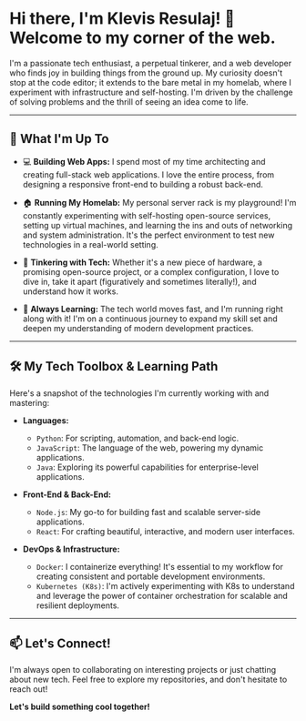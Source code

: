 # Hi there, I'm Klevis Resulaj! 👋 Welcome to my corner of the web.

I'm a passionate tech enthusiast, a perpetual tinkerer, and a web developer who finds joy in building things from the ground up. My curiosity doesn't stop at the code editor; it extends to the bare metal in my homelab, where I experiment with infrastructure and self-hosting. I'm driven by the challenge of solving problems and the thrill of seeing an idea come to life.

---

## 🚀 What I'm Up To

* 💻 **Building Web Apps:** I spend most of my time architecting and creating full-stack web applications. I love the entire process, from designing a responsive front-end to building a robust back-end.

* 🏠 **Running My Homelab:** My personal server rack is my playground! I'm constantly experimenting with self-hosting open-source services, setting up virtual machines, and learning the ins and outs of networking and system administration. It's the perfect environment to test new technologies in a real-world setting.

* 🔧 **Tinkering with Tech:** Whether it's a new piece of hardware, a promising open-source project, or a complex configuration, I love to dive in, take it apart (figuratively and sometimes literally!), and understand how it works.

* 🌱 **Always Learning:** The tech world moves fast, and I'm running right along with it! I'm on a continuous journey to expand my skill set and deepen my understanding of modern development practices.

---

## 🛠️ My Tech Toolbox & Learning Path

Here's a snapshot of the technologies I'm currently working with and mastering:

* **Languages:**
    * `Python`: For scripting, automation, and back-end logic.
    * `JavaScript`: The language of the web, powering my dynamic applications.
    * `Java`: Exploring its powerful capabilities for enterprise-level applications.

* **Front-End & Back-End:**
    * `Node.js`: My go-to for building fast and scalable server-side applications.
    * `React`: For crafting beautiful, interactive, and modern user interfaces.

* **DevOps & Infrastructure:**
    * `Docker`: I containerize everything! It's essential to my workflow for creating consistent and portable development environments.
    * `Kubernetes (K8s)`: I'm actively experimenting with K8s to understand and leverage the power of container orchestration for scalable and resilient deployments.

---

## 📫 Let's Connect!

I'm always open to collaborating on interesting projects or just chatting about new tech. Feel free to explore my repositories, and don't hesitate to reach out!

**Let's build something cool together!**
